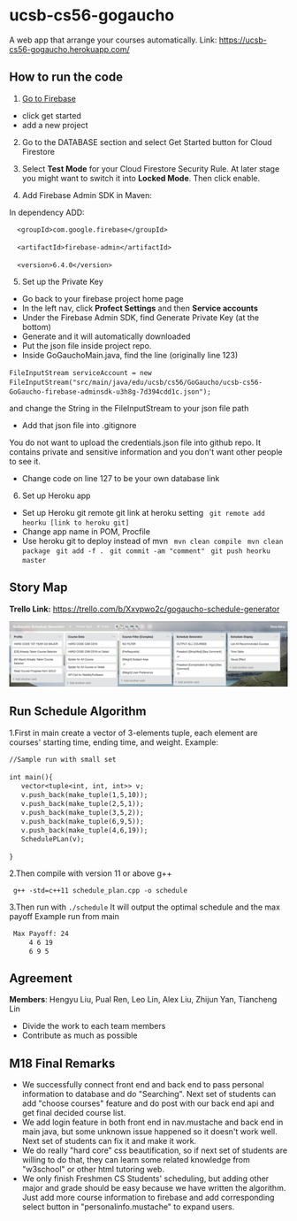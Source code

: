 # ucsb-cs56-gogaucho
A web app that arrange your courses automatically.
Link: https://ucsb-cs56-gogaucho.herokuapp.com/

## How to run the code
1. [Go to Firebase](https://firebase.google.com/)
* click get started
* add a new project

2. Go to the DATABASE section and select Get Started button for Cloud Firestore

3. Select **Test Mode** for your Cloud Firestore Security Rule. At later stage you might want to switch it into **Locked Mode**. Then click enable.


4. Add Firebase Admin SDK in Maven:

In dependency ADD:

```
  <groupId>com.google.firebase</groupId>
  
  <artifactId>firebase-admin</artifactId>
  
  <version>6.4.0</version>

```

5. Set up the Private Key

* Go back to your firebase project home page
* In the left nav, click **Profect Settings** and then **Service accounts**
* Under the Firebase Admin SDK, find Generate Private Key (at the bottom)
* Generate and it will automatically downloaded
* Put the json file inside project repo.
* Inside GoGauchoMain.java, find the line (originally line 123)

``FileInputStream serviceAccount = new FileInputStream("src/main/java/edu/ucsb/cs56/GoGaucho/ucsb-cs56-GoGaucho-firebase-adminsdk-u3h8g-7d394cdd1c.json");``

and change the String in the FileInputStream to your json file path
* Add that json file into .gitignore

You do not want to upload the credentials.json file into github repo.
It contains private and sensitive information and you don't want other people to see it.

* Change code on line 127 to be your own database link

6. Set up Heroku app

* Set up Heroku git remote
	git link at heroku setting
	`` git remote add heorku [link to heroku git]``
* Change app name in POM, Procfile
* Use heroku git to deploy instead of mvn
`` mvn clean compile``
`` mvn clean package``
`` git add -f .``
`` git commit -am "comment"``
`` git push heorku master``


## Story Map
**Trello Link:** https://trello.com/b/Xxvpwo2c/gogaucho-schedule-generator

![Snapshot](cs56/m18/story.png)

## Run Schedule Algorithm
1.First in main create a vector of 3-elements tuple, each element are courses' starting time, ending time, and weight.
 Example:
 
 ```
 //Sample run with small set
	
int main(){
	vector<tuple<int, int, int>> v;
	v.push_back(make_tuple(1,5,10));
	v.push_back(make_tuple(2,5,1));
	v.push_back(make_tuple(3,5,2));
	v.push_back(make_tuple(6,9,5));
	v.push_back(make_tuple(4,6,19));
	SchedulePLan(v);
	
}
  ```


2.Then compile with version 11 or above g++
```
 g++ -std=c++11 schedule_plan.cpp -o schedule
```


3.Then run with ``` ./schedule ```
  It will output the optimal schedule and the max payoff
  Example run from main
  
 ``` 
  Max Payoff: 24
      4 6 19
      6 9 5
```
## Agreement
**Members**: Hengyu Liu, Pual Ren, Leo Lin, Alex Liu, Zhijun Yan, Tiancheng Lin

- Divide the work to each team members
- Contribute as much as possible

## M18 Final Remarks
- We successfully connect front end and back end to pass personal information to database and do "Searching". Next set of students can add "choose courses" feature and do post with our back end api and get final decided course list.
- We add login feature in both front end in nav.mustache and back end in main java, but some unknown issue happened so it doesn't work well. Next set of students can fix it and make it work.
- We do really "hard core" css beautification, so if next set of students are willing to do that, they can learn some related knowledge from "w3school" or other html tutoring web. 
- We only finish Freshmen CS Students' scheduling, but adding other major and grade should be easy because we have written the algorithm. Just add more course information to firebase and add corresponding select button in "personalinfo.mustache" to expand users.
